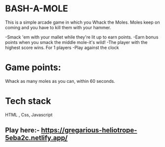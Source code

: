 # BASH-A-MOLE

This is a simple arcade game in which you Whack the Moles.
Moles keep on coming and you have to kill them with your hammer.

-Smack 'em with your mallet while they're lit up to earn points.
-Earn bonus points when you smack the middle mole-it's wild!
-The player with the highest score wins. For 1 players
-Play against the clock 

# Game points:
Whack as many moles as you can, within 60 seconds.

# Tech stack
HTML , Css, Javascript

## Play here:- https://gregarious-heliotrope-5eba2c.netlify.app/
